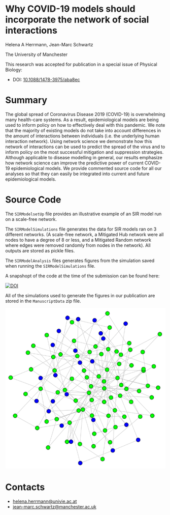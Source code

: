 # Why COVID-19 models should incorporate the network of social interactions

Helena A Herrmann, Jean-Marc Schwartz

The University of Manchester

This research was accepted for publication in a special issue of Physical Biology: 
- DOI: [10.1088/1478-3975/aba8ec](https://iopscience.iop.org/article/10.1088/1478-3975/aba8ec)


# Summary

The global spread of Coronavirus Disease 2019 (COVID-19) is overwhelming many health-care systems. 
As a result, epidemiological models are being used to inform policy on how to effectively deal with this pandemic. 
We note that the majority of existing models do not take into account differences in the amount of interactions between 
individuals (i.e. the underlying human interaction network). 
Using network science we demonstrate how this network of interactions can be used to predict the spread of the virus 
and to inform policy on the most successful mitigation and suppression strategies. 
Although applicable to disease modelling in general, our results emphasize how network 
science can improve the predictive power of current COVID-19 epidemiological models. We provide commented source code 
for all our analyses so that they can easily be integrated into current and future epidemiological models. 

# Source Code

The `SIRModelsetUp` file provides an illustrative example of an SIR model run on a scale-free network. 

The `SIRModelSimulations` file generates the data for SIR models ran on 3 different networks.
(A scale-free network, a Mitigated Hub network were all nodes to have a degree of 8 or less, and a Mitigated Random network
where edges were removed randomly from nodes in the network).
All outputs are stored as pickle files. 

The `SIRModelAnalysis` files generates figures from the simulation saved when running the `SIRModelSimulations` file.

A snapshopt of the code at the time of the submission can be found here: 

[![DOI](https://zenodo.org/badge/252158608.svg)](https://zenodo.org/badge/latestdoi/252158608)

All of the simulations used to generate the figures in our publication are stored in the `ManuscriptData` zip file. 

![Example Output of SIR on Scale-free](ExNetwork.png)

# Contacts

- helena.herrmann@univie.ac.at
- jean-marc.schwartz@manchester.ac.uk
